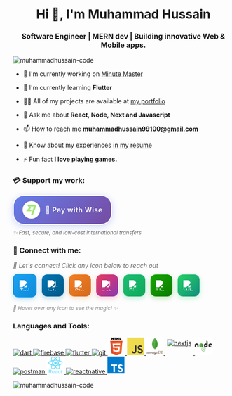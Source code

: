 <h1  align="center">Hi 👋, I'm Muhammad Hussain</h1>

<h3  align="center">Software Engineer | MERN dev | Building innovative Web & Mobile apps.</h3>

<p  align="left"> <img  src="https://komarev.com/ghpvc/?username=muhammadhussain-code&label=Profile%20views&color=0e75b6&style=flat"  alt="muhammadhussain-code" /> </p>

- 🔭 I'm currently working on [Minute Master](https://minute-master.com/)

- 🌱 I'm currently learning **Flutter**

- 👨‍💻 All of my projects are available at [my portfolio](https://m-hussain-portfolio.web.app/)

- 💬 Ask me about **React, Node, Next and Javascript**

- 📫 How to reach me **muhammadhussain99100@gmail.com**

- 📄 Know about my experiences [in my resume](https://drive.google.com/file/d/1ZQZqszxzfP2YYsB7yv8P9s_Uo5ecp-9Z/view?usp=sharing)

- ⚡ Fun fact **I love playing games.**

<h3 align="left">💳 Support my work:</h3>

<div align="left">
  <a href="https://wise.com/pay/me/muhammadh4357" target="_blank" style="text-decoration: none;">
    <div style="
      display: inline-flex;
      align-items: center;
      background: linear-gradient(135deg, #667eea 0%, #764ba2 100%);
      padding: 12px 20px;
      border-radius: 25px;
      box-shadow: 0 4px 15px rgba(102, 126, 234, 0.3);
      transition: all 0.3s ease;
      border: 2px solid transparent;
      background-clip: padding-box;
    " onmouseover="this.style.transform='translateY(-2px)'; this.style.boxShadow='0 8px 25px rgba(102, 126, 234, 0.4)'" onmouseout="this.style.transform='translateY(0)'; this.style.boxShadow='0 4px 15px rgba(102, 126, 234, 0.3)'">
      <img src="./wise.png" alt="Wise Logo" height="28" width="28" style="
        background: white;
        padding: 6px;
        border-radius: 50%;
        margin-right: 12px;
        box-shadow: 0 2px 8px rgba(0,0,0,0.1);
      "/>
      <span style="
        color: white;
        font-weight: 600;
        font-size: 16px;
        text-shadow: 0 1px 2px rgba(0,0,0,0.1);
        letter-spacing: 0.5px;
      ">💸 Pay with Wise</span>
    </div>
  </a>
</div>

<div align="left" style="margin-top: 8px;">
  <span style="
    color: #666;
    font-size: 12px;
    font-style: italic;
  ">✨ Fast, secure, and low-cost international transfers</span>
</div>

<!-- <p><img align="center" src="https://github-readme-streak-stats.herokuapp.com/?user=muhammadhussain-code&theme=monokai" alt="muhammadhussain-code" /></p> -->

<h3 align="left">🤝 Connect with me:</h3>

<div align="left" style="margin-bottom: 10px;">
  <span style="
    color: #666;
    font-size: 14px;
    font-style: italic;
  ">💬 Let's connect! Click any icon below to reach out</span>
</div>

<div align="left" style="
  display: flex;
  flex-wrap: wrap;
  gap: 12px;
  align-items: center;
">
  <!-- Twitter -->
  <a href="https://twitter.com/muhammad3221" target="_blank" style="text-decoration: none;">
    <div style="
      display: inline-flex;
      align-items: center;
      justify-content: center;
      width: 50px;
      height: 50px;
      background: linear-gradient(135deg, #1da1f2, #0d8bd9);
      border-radius: 12px;
      box-shadow: 0 4px 12px rgba(29, 161, 242, 0.3);
      transition: all 0.3s ease;
      border: 2px solid transparent;
    " onmouseover="this.style.transform='translateY(-3px) scale(1.05)'; this.style.boxShadow='0 8px 20px rgba(29, 161, 242, 0.4)'" onmouseout="this.style.transform='translateY(0) scale(1)'; this.style.boxShadow='0 4px 12px rgba(29, 161, 242, 0.3)'">
      <img src="https://raw.githubusercontent.com/rahuldkjain/github-profile-readme-generator/master/src/images/icons/Social/twitter.svg" alt="Twitter" height="24" width="24" style="filter: brightness(0) invert(1);"/>
    </div>
  </a>

  <!-- LinkedIn -->
  <a href="https://linkedin.com/in/muhammad-hussain-834b38a0" target="_blank" style="text-decoration: none;">
    <div style="
      display: inline-flex;
      align-items: center;
      justify-content: center;
      width: 50px;
      height: 50px;
      background: linear-gradient(135deg, #0077b5, #005885);
      border-radius: 12px;
      box-shadow: 0 4px 12px rgba(0, 119, 181, 0.3);
      transition: all 0.3s ease;
    " onmouseover="this.style.transform='translateY(-3px) scale(1.05)'; this.style.boxShadow='0 8px 20px rgba(0, 119, 181, 0.4)'" onmouseout="this.style.transform='translateY(0) scale(1)'; this.style.boxShadow='0 4px 12px rgba(0, 119, 181, 0.3)'">
      <img src="https://raw.githubusercontent.com/rahuldkjain/github-profile-readme-generator/master/src/images/icons/Social/linked-in-alt.svg" alt="LinkedIn" height="24" width="24" style="filter: brightness(0) invert(1);"/>
    </div>
  </a>

  <!-- Stack Overflow -->
  <a href="https://stackoverflow.com/users/13398363/muhammad-hussain" target="_blank" style="text-decoration: none;">
    <div style="
      display: inline-flex;
      align-items: center;
      justify-content: center;
      width: 50px;
      height: 50px;
      background: linear-gradient(135deg, #f48024, #d2691e);
      border-radius: 12px;
      box-shadow: 0 4px 12px rgba(244, 128, 36, 0.3);
      transition: all 0.3s ease;
    " onmouseover="this.style.transform='translateY(-3px) scale(1.05)'; this.style.boxShadow='0 8px 20px rgba(244, 128, 36, 0.4)'" onmouseout="this.style.transform='translateY(0) scale(1)'; this.style.boxShadow='0 4px 12px rgba(244, 128, 36, 0.3)'">
      <img src="https://raw.githubusercontent.com/rahuldkjain/github-profile-readme-generator/master/src/images/icons/Social/stack-overflow.svg" alt="Stack Overflow" height="24" width="24" style="filter: brightness(0) invert(1);"/>
    </div>
  </a>

  <!-- Instagram -->
  <a href="https://www.instagram.com/muhammadhussain99100/" target="_blank" style="text-decoration: none;">
    <div style="
      display: inline-flex;
      align-items: center;
      justify-content: center;
      width: 50px;
      height: 50px;
      background: linear-gradient(135deg, #e4405f, #c13584, #833ab4);
      border-radius: 12px;
      box-shadow: 0 4px 12px rgba(228, 64, 95, 0.3);
      transition: all 0.3s ease;
    " onmouseover="this.style.transform='translateY(-3px) scale(1.05)'; this.style.boxShadow='0 8px 20px rgba(228, 64, 95, 0.4)'" onmouseout="this.style.transform='translateY(0) scale(1)'; this.style.boxShadow='0 4px 12px rgba(228, 64, 95, 0.3)'">
      <img src="https://raw.githubusercontent.com/rahuldkjain/github-profile-readme-generator/master/src/images/icons/Social/instagram.svg" alt="Instagram" height="24" width="24" style="filter: brightness(0) invert(1);"/>
    </div>
  </a>

  <!-- Fiverr -->
  <a href="https://www.fiverr.com/hussain_code?public_mode=true" target="_blank" style="text-decoration: none;">
    <div style="
      display: inline-flex;
      align-items: center;
      justify-content: center;
      width: 50px;
      height: 50px;
      background: linear-gradient(135deg, #1dbf73, #0fa85a);
      border-radius: 12px;
      box-shadow: 0 4px 12px rgba(29, 191, 115, 0.3);
      transition: all 0.3s ease;
    " onmouseover="this.style.transform='translateY(-3px) scale(1.05)'; this.style.boxShadow='0 8px 20px rgba(29, 191, 115, 0.4)'" onmouseout="this.style.transform='translateY(0) scale(1)'; this.style.boxShadow='0 4px 12px rgba(29, 191, 115, 0.3)'">
      <img src="https://cdn.
worldvectorlogo.com/logos/fiverr-1.svg" alt="Fiverr" height="24" width="24" style="filter: brightness(0) invert(1);"/>
    </div>
  </a>

  <!-- Upwork -->
  <a href="https://www.upwork.com/freelancers/~01a67db2f46b0d7806?viewMode=1" target="_blank" style="text-decoration: none;">
    <div style="
      display: inline-flex;
      align-items: center;
      justify-content: center;
      width: 50px;
      height: 50px;
      background: linear-gradient(135deg, #14a800, #0d7a00);
      border-radius: 12px;
      box-shadow: 0 4px 12px rgba(20, 168, 0, 0.3);
      transition: all 0.3s ease;
    " onmouseover="this.style.transform='translateY(-3px) scale(1.05)'; this.style.boxShadow='0 8px 20px rgba(20, 168, 0, 0.4)'" onmouseout="this.style.transform='translateY(0) scale(1)'; this.style.boxShadow='0 4px 12px rgba(20, 168, 0, 0.3)'">
      <img src="https://cdn.worldvectorlogo.com/logos/upwork-1.svg" alt="Upwork" height="24" width="24" style="filter: brightness(0) invert(1);"/>
    </div>
  </a>

  <!-- WhatsApp -->
  <a href="http://wa.me/+923423589874" target="_blank" style="text-decoration: none;">
    <div style="
      display: inline-flex;
      align-items: center;
      justify-content: center;
      width: 50px;
      height: 50px;
      background: linear-gradient(135deg, #25d366, #128c7e);
      border-radius: 12px;
      box-shadow: 0 4px 12px rgba(37, 211, 102, 0.3);
      transition: all 0.3s ease;
    " onmouseover="this.style.transform='translateY(-3px) scale(1.05)'; this.style.boxShadow='0 8px 20px rgba(37, 211, 102, 0.4)'" onmouseout="this.style.transform='translateY(0) scale(1)'; this.style.boxShadow='0 4px 12px rgba(37, 211, 102, 0.3)'">
      <img src="https://raw.githubusercontent.com/rahuldkjain/github-profile-readme-generator/master/src/images/icons/Social/whatsapp.svg" alt="WhatsApp" height="24" width="24" style="filter: brightness(0) invert(1);"/>
    </div>
  </a>
</div>

<div align="left" style="margin-top: 15px;">
  <span style="
    color: #888;
    font-size: 12px;
    font-style: italic;
  ">🚀 Hover over any icon to see the magic! ✨</span>
</div>

<h3 align="left">Languages and Tools:</h3>

<p align="left"> <a href="https://dart.dev" target="_blank" rel="noreferrer"> <img src="https://www.vectorlogo.zone/logos/dartlang/dartlang-icon.svg" alt="dart" width="40" height="40"/> </a> <a href="https://firebase.google.com/" target="_blank" rel="noreferrer"> <img src="https://www.vectorlogo.zone/logos/firebase/firebase-icon.svg" alt="firebase" width="40" height="40"/> </a> <a href="https://flutter.dev" target="_blank" rel="noreferrer"> <img src="https://www.vectorlogo.zone/logos/flutterio/flutterio-icon.svg" alt="flutter" width="40" height="40"/> </a> <a href="https://git-scm.com/" target="_blank" rel="noreferrer"> <img src="https://www.vectorlogo.zone/logos/git-scm/git-scm-icon.svg" alt="git" width="40" height="40"/> </a> <a href="https://www.w3.org/html/" target="_blank" rel="noreferrer"> <img src="https://raw.githubusercontent.com/devicons/devicon/master/icons/html5/html5-original-wordmark.svg" alt="html5" width="40" height="40"/> </a> <a href="https://developer.mozilla.org/en-US/docs/Web/JavaScript" target="_blank" rel="noreferrer"> <img src="https://raw.githubusercontent.com/devicons/devicon/master/icons/javascript/javascript-original.svg" alt="javascript" width="40" height="40"/> </a> <a href="https://www.mongodb.com/" target="_blank" rel="noreferrer"> <img src="https://raw.githubusercontent.com/devicons/devicon/master/icons/mongodb/mongodb-original-wordmark.svg" alt="mongodb" width="40" height="40"/> </a> <a href="https://nextjs.org/" target="_blank" rel="noreferrer"> <img src="https://cdn.worldvectorlogo.com/logos/nextjs-2.svg" alt="nextjs" height="40" style="vertical-align:top; margin:4px" title="Nextjs"/> </a> <a href="https://nodejs.org" target="_blank" rel="noreferrer"> <img src="https://raw.githubusercontent.com/devicons/devicon/master/icons/nodejs/nodejs-original-wordmark.svg" alt="nodejs" width="40" height="40"/> </a> <a href="https://postman.com" target="_blank" rel="noreferrer"> <img src="https://www.vectorlogo.zone/logos/getpostman/getpostman-icon.svg" alt="postman" width="40" height="40"/> </a> <a href="https://reactjs.org/" target="_blank" rel="noreferrer"> <img src="https://raw.githubusercontent.com/devicons/devicon/master/icons/react/react-original-wordmark.svg" alt="react" width="40" height="40"/> </a> <a href="https://reactnative.dev/" target="_blank" rel="noreferrer"> <img src="https://reactnative.dev/img/header_logo.svg" alt="reactnative" width="40" height="40"/> </a> <a href="https://www.typescriptlang.org/" target="_blank" rel="noreferrer"> <img src="https://raw.githubusercontent.com/devicons/devicon/master/icons/typescript/typescript-original.svg" alt="typescript" width="40" height="40"/> </a> </p>

<p><img  align="left"  src="https://github-readme-stats.vercel.app/api/top-langs?username=muhammadhussain-code&show_icons=true&locale=en&layout=compact&theme=monokai" alt="muhammadhussain-code" /></p>
